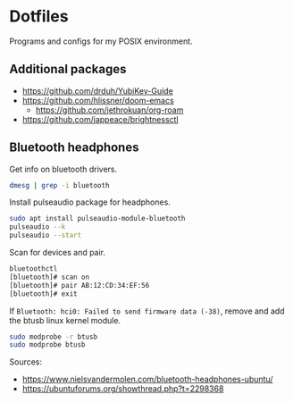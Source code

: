 # Dotfiles

Programs and configs for my POSIX environment.

## Additional packages

* <https://github.com/drduh/YubiKey-Guide>
* <https://github.com/hlissner/doom-emacs>
  * <https://github.com/jethrokuan/org-roam>
* <https://github.com/jappeace/brightnessctl>

## Bluetooth headphones

Get info on bluetooth drivers.

```bash
dmesg | grep -i bluetooth
```

Install pulseaudio package for headphones.

```bash
sudo apt install pulseaudio-module-bluetooth
pulseaudio --k
pulseaudio --start
```

Scan for devices and pair.

```bash
bluetoothctl
[bluetooth]# scan on
[bluetooth]# pair AB:12:CD:34:EF:56
[bluetooth]# exit
```

If `Bluetooth: hci0: Failed to send firmware data (-38)`, remove and add the
btusb linux kernel module.

```bash
sudo modprobe -r btusb
sudo modprobe btusb
```

Sources:
- <https://www.nielsvandermolen.com/bluetooth-headphones-ubuntu/>
- <https://ubuntuforums.org/showthread.php?t=2298368>
